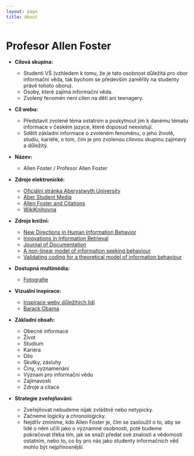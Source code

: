 ```yaml
---
layout: page
title: About
---
```


# Profesor Allen Foster

- **Cílová skupina:**
	- Studenti VŠ (vzhledem k tomu, že je tato osobnost důležitá pro obor informační věda, tak bychom se především zaměřily na studenty právě tohoto oboru).
	- Osoby, které zajímá informační věda.
	- Zvolený fenomén není cílen na děti ani teenagery.

- **Cíl webu:**
	- Představit zvolené téma ostatním a poskytnout jim k danému tématu informace v českém jazyce, které doposud neexistují.
	- Sdělit základní informace o zvoleném fenoménu, o jeho životě, studiu, kariéře, o tom, čím je pro zvolenou cílovou skupinu zajímavý a důležitý. 
	
- **Název:**
	- Allen Foster / Profesor Allen Foster

- **Zdroje elektronické:**
	- [Oficiální stránka Aberystwyth University](https://www.aber.ac.uk/en/dis/staff-profiles/listing/profile/aef)
	- [Aber Student Media](http://aberstudentmedia.com/2012/10/02/further-changes-to-university-management/)
	- [Allen Foster and Citations](https://scholar.google.com/citations?user=TG6C5LYAAAAJ&hl=en)
	- [WikiKnihovna](http://wiki.knihovna.cz/index.php/Allen_Foster)

- **Zdroje knižní:**
	- [New Directions in Human Information Behavior](https://books.google.cz/books?id=aYoeiOIGSjoC&pg=PA241&lpg=PA241&dq=professor+allen+foster+work&source=bl&ots=3X8oU0eFxY&sig=oAhuEOOXUQBWevwCSwR66fId_ao&hl=cs&sa=X&ved=0ahUKEwjSstDswqnTAhVBPFAKHTfVBMEQ6AEIXjAI#v=onepage&q=professor%20allen%20foster%20work&f=false)
	- [Innovations in Information Retrieval](https://books.google.cz/books?id=ut4qDgAAQBAJ&pg=PR9&dq=professor+allen+foster+work&hl=cs&sa=X&ved=0ahUKEwi8gqfJ_PjTAhUJWRoKHTumDiEQ6AEIOTAD#v=onepage&q=professor%20allen%20foster%20work&f=false)
	- [Journal of Documentation](http://www.emeraldinsight.com/doi/abs/10.1108/00220411211277046)
	- [A non-linear model of information seeking behaviour](http://www.informationr.net/ir/10-2/paper222.html)
	- [Validating coding for a theoretical model of information behaviour](http://www.informationr.net/ir/13-4/paper358.html)

- **Dostupná multimédia:**
	- [Fotografie](http://aberstudentmedia.com/wordpress/wp-content/uploads/2012/10/aef.jpeg)

- **Vizuální inspirace:**
	- [Inspirace weby důležitých lidí](http://www.zemanmilos.cz/cz/)
	- [Barack Obama](https://barackobama.com/)

- **Základní obsah:**
	- Obecné informace
	- Život
	- Studium
	- Kariéra
	- Dílo
	- Skutky, zásluhy
	- Činy, vyznamenání
	- Význam pro informační vědu
	- Zajímavosti
	- Zdroje a citace

- **Strategie zveřejňování:**
	- Zveřejňovat nebudeme nijak zvláštně nebo netypicky.
	- Začneme logicky a chronologicky.
	- Nejdřív zmíníme, kdo Allen Foster je, čím se zasloužil o to, aby se lidé o něm učili jako o významné osobnosti, poté budeme pokračovat třeba tím, jak se snaží předat své znalosti a vědomosti ostatním, nebo to, co by pro nás jako studenty informačních věd mohlo být nejpřínosnější.  